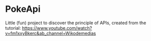 # PokeApi

Little (fun) project to discover the principle of APIs, created from the tutorial: https://www.youtube.com/watch?v=fm1xxyBkerc&ab_channel=Wikodemedias